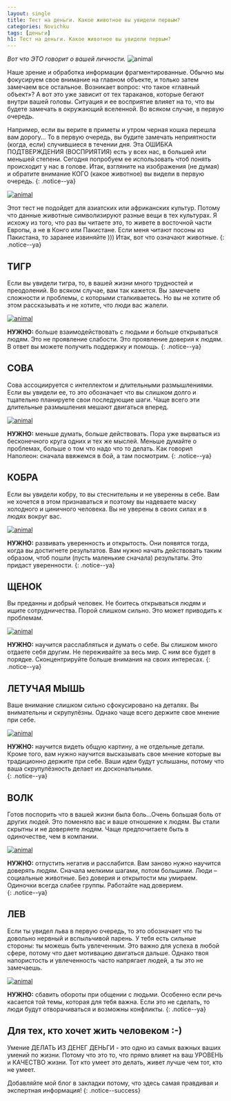 ```yaml
---
layout: single
title: Тест на деньги. Какое животное вы увидели первым? 
categories: Novichku
tags: [деньги]
h1: Тест на деньги. Какое животное вы увидели первым? 
---
```

*Вот что ЭТО говорит о вашей личности.*
![animal](/assets/images/novichku/animal_7.jpg)


Наше зрение и обработка информации фрагментированные. Обычно мы фокусируем свое внимание на главном объекте, и только затем замечаем все остальное. Возникает вопрос: что такое «главный объект»? А вот это уже зависит от тех тараканов, которые бегают внутри вашей головы. Ситуация и ее восприятие влияет на то, что вы будете замечать в окружающий вселенной. Во всяком случае, в первую очередь. 

Например, если вы верите в приметы и утром черная кошка перешла вам дорогу… То в первую очередь, вы будите замечать неприятности (когда, если) случившиеся в течении дня. Эта ОШИБКА ПОДТВЕРЖДЕНИЯ (ВОСПРИЯТИЯ) есть у всех нас, в большей или меньшей степени.  Сегодня попробуем ее использовать чтоб понять происходит у нас в голове. Итак, взгляните на изображения (не думая) и обратите внимание КОГО (какое животное) вы видели в первую очередь.
{: .notice--ya}

 <a href="/assets/images/novichku/animal/animal1.png" class="image-popup">
<img src="/assets/images/novichku/animal/animal1.png" alt="animal">
</a>

Этот тест не подойдет для азиатских или африканских культур. Потому что данные животные символизируют разные вещи в тех культурах. Я исхожу из того, что раз вы читаете это, то живете в восточной части Европы, а не в Конго или Пакистане. Если меня читают посоны из Пакистана, то заранее извиняйте ))) Итак, вот что означают животные.
{: .notice--ya}

## ТИГР
Если вы увидели тигра, то, в вашей жизни много трудностей и преодолений. Во всяком случае, вам так кажется. Вы замечаете сложности и проблемы, с которыми сталкиваетесь. Но вы не хотите об этом рассказывать и не хотите, что люди вас жалели. 

 <a href="/assets/images/novichku/animal/animal_.png" class="image-popup">
<img src="/assets/images/novichku/animal/animal_.png" alt="animal">
</a>

**НУЖНО:** больше взаимодействовать с людьми и больше открываться людям. Это не проявление слабости. Это проявление доверия к людям. В ответ вы можете получить поддержку и помощь. 
{: .notice--ya}

## СОВА
Сова ассоциируется с интеллектом и длительными размышлениями. Если вы увидели ее, то это обозначает что вы слишком долго и тщательно планируете свои последующие шаги. Чаще всего эти длительные размышления мешают двигаться вперед. 

 <a href="/assets/images/novichku/animal/animal_1.png" class="image-popup">
<img src="/assets/images/novichku/animal/animal_1.png" alt="animal">
</a>

**НУЖНО:** меньше думать, больше действовать. Пора уже вырваться из бесконечного круга одних и тех же мыслей. Меньше думайте о проблемах, больше о том что надо что то делать. Как говорил Наполеон: сначала ввяжемся в бой, а там посмотрим. 
{: .notice--ya}

## КОБРА
Если вы увидели кобру, то вы стеснительны и не уверенны в себе. Вам не хочется в этом признаваться и поэтому вы надеваете маску холодного и циничного человека. Вы не уверены в своих силах и в людях вокруг вас. 

 <a href="/assets/images/novichku/animal/animal_2.png" class="image-popup">
<img src="/assets/images/novichku/animal/animal_2.png" alt="animal">
</a>

**НУЖНО:** развивать уверенность и открытость. Они появятся тогда, когда вы достигнете результатов. Вам нужно начать действовать таким образом, чтоб пошли (пусть маленькие сначала) результаты. Это придаст уверенности. 
{: .notice--ya}

## ЩЕНОК
Вы преданны и добрый человек. Не боитесь открываться людям и ищите сотрудничества. Порой слишком сильно. Это может приводить к проблемам. 

 <a href="/assets/images/novichku/animal/animal_3.png" class="image-popup">
<img src="/assets/images/novichku/animal/animal_3.png" alt="animal">
</a>

**НУЖНО:** научится расслабляться и думать о себе. Вы слишком много отдаете себя другим. Не переживайте за весь мир. С ним все будет в порядке. Сконцентрируйте больше внимания на своих интересах. 
{: .notice--ya}

## ЛЕТУЧАЯ МЫШЬ
Ваше внимание слишком сильно сфокусировано на деталях. Вы внимательны и скрупулёзны. Однако чаще всего держите свое мнение при себе. 

 <a href="/assets/images/novichku/animal/animal_4.png" class="image-popup">
<img src="/assets/images/novichku/animal/animal_4.png" alt="animal">
</a>

**НУЖНО:** научится видеть общую картину, а не отдельные детали. Кроме того, вам нужно научится высказывать свое мнение которые вы традиционно держите при себе. Ваши идеи будут услышаны, потому что ваша скрупулёзность делает их доскональными.  
{: .notice--ya}

## ВОЛК
Готов поспорить что в вашей жизни была боль…Очень большая боль от других людей. Это поменяло вас и ваше отношение к людям. Вы стали скрытны и не доверяете людям. Чаще предпочитаете быть в одиночестве, чем в компании. 

 <a href="/assets/images/novichku/animal/animal_5.png" class="image-popup">
<img src="/assets/images/novichku/animal/animal_5.png" alt="animal">
</a>

**НУЖНО:** отпустить негатив и расслабится. Вам заново нужно научится доверять людям. Сначала мелкими шагами, потом большими. Люди – социальные животные. Без доверия и открытости мы умираем. Одиночки всегда слабее группы. Работайте над доверием.  
{: .notice--ya}

## ЛЕВ
Если ты увидел льва в первую очередь, то это обозначает что ты довольно нервный и вспыльчивой парень. У тебя есть сильные стороны: ты можешь быть увлеченным. Это важно для успеха в любой сфере, потому что дает мотивацию двигаться дальше. Однако твоя напористость и увлеченность часто напрягает людей, а ты это не замечаешь. 

 <a href="/assets/images/novichku/animal/animal_6.png" class="image-popup">
<img src="/assets/images/novichku/animal/animal_6.png" alt="animal">
</a>

**НУЖНО:** сбавить обороты при общении с людьми. Особенно если речь касается той темы, которая для тебя важна. Если это не сделать, то люди будут отворачиваться и возможны конфликты. 
{: .notice--ya}

## Для тех, кто хочет жить человеком :-)
Умение ДЕЛАТЬ ИЗ ДЕНЕГ ДЕНЬГИ - это одно из самых важных ваших умений по жизни.  Потому что это то, что прямо влияет на ваш УРОВЕНЬ и КАЧЕСТВО жизни.  Тот кто умеет это делать, живет лучше чем тот, кто не умеет. 

Добавляйте мой блог в закладки потому, что здесь самая правдивая и экспертная информация!
{: .notice--success}